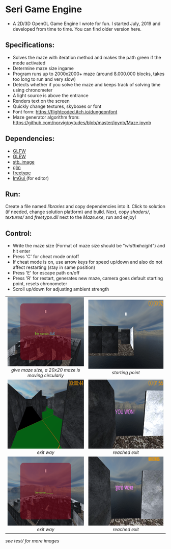 # Seri Game Engine #
* A 2D/3D OpenGL Game Engine I wrote for fun. I started July, 2019 and developed from time to time. You can find older version here.
## Specifications: ##
* Solves the maze with iteration method and makes the path green if the mode activated
* Determine maze size ingame
* Program runs up to 2000x2000+ maze (around 8.000.000 blocks, takes too long to run and very slow)
* Detects whether if you solve the maze and keeps track of solving time using chronometer
* A light source is above the entrance
* Renders text on the screen 
* Quickly change textures, skyboxes or font
* Font form: https://flightcoded.itch.io/dungeonfont
* Maze generator algorithm from: https://github.com/norvig/pytudes/blob/master/ipynb/Maze.ipynb
## Dependencies: ##
* <a href="https://www.glfw.org"> GLFW </a> 
* <a href="http://glew.sourceforge.net"> GLEW </a> 
* <a href="https://github.com/nothings/stb/blob/master/stb_image.h"> stb_image </a> 
* <a href="https://github.com/g-truc/glm"> glm </a> 
* <a href="https://www.freetype.org/"> freetype </a> 
* <a href="https://github.com/ocornut/imgui"> ImGui </a> (for editor)
## Run: ##
Create a file named *libraries* and copy dependencies into it. Click to solution (if needed, change solution platform) and 
build. Next, copy *shaders/*, *textures/* and *freetype.dll* next to the *Maze.exe*, run and enjoy!
## Control: ##
* Write the maze size (Format of maze size should be "*width***x***height*") and hit enter 
* Press 'C' for cheat mode on/off 
* If cheat mode is on, use arrow keys for speed up/down and also do not affect restarting (stay in same position)
* Press 'E' for escape path on/off 
* Press 'R' for restart, generates new maze, camera goes default starting point, resets chronometer
* Scroll up/down for adjusting ambient strength 

<table>
    <tr>
        <td align="center">
            <img src="https://github.com/perought/maze-game/blob/master/test/user-input.png" alt="user-input" width="384" height="216">
            <br />
            <i> give maze size, a 20x20 maze is moving circularly <i>
        </td>
        <td align="center">
            <img src="https://github.com/perought/maze-game/blob/master/test/start.png" alt="starting" width="384" height="216">
            <br />
            <i> starting point <i>
        </td>
    </tr>
    <tr>
        <td align="center">
            <img src="https://github.com/perought/maze-game/blob/master/test/passage-solution.png" alt="sol-path" width="384" height="216">
            <br />
            <i> exit way <i>
        </td>
        <td align="center">
            <img src="https://github.com/perought/maze-game/blob/master/test/solved.png" alt="solved" width="384" height="216">
            <br />
            <i> reached exit <i>
        </td>
    </tr>
    <tr>
        <td align="center">
            <img src="https://github.com/perought/maze-game/blob/master/test/user-input-new-font.png" alt="new-font" width="384" height="216">
            <br />
            <i> exit way <i>
        </td>
        <td align="center">
            <img src="https://github.com/perought/maze-game/blob/master/test/solved-new-font.png" alt="solved-new-font" width="384" height="216">
            <br />
            <i> reached exit <i>
        </td>
    </tr>
</table>

<i> see test/ for more images <i>
